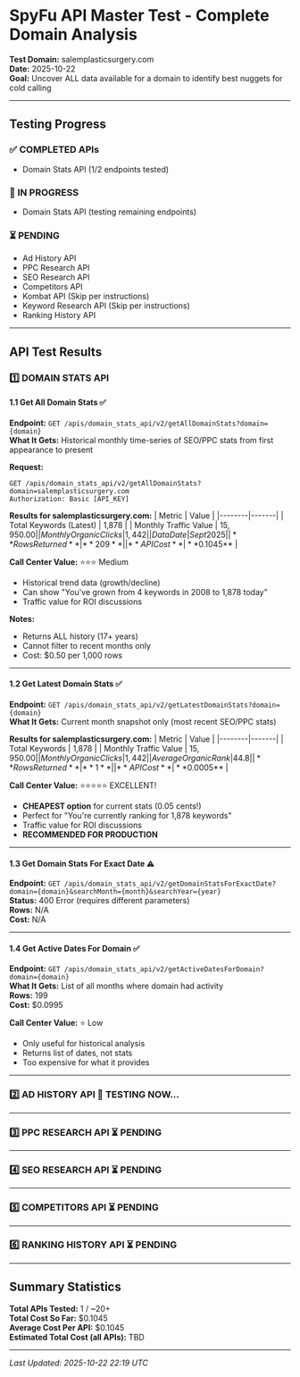 # SpyFu API Master Test - Complete Domain Analysis

**Test Domain:** salemplasticsurgery.com  
**Date:** 2025-10-22  
**Goal:** Uncover ALL data available for a domain to identify best nuggets for cold calling

---

## Testing Progress

### ✅ COMPLETED APIs
- Domain Stats API (1/2 endpoints tested)

### 🔄 IN PROGRESS
- Domain Stats API (testing remaining endpoints)

### ⏳ PENDING
- Ad History API
- PPC Research API  
- SEO Research API
- Competitors API
- Kombat API (Skip per instructions)
- Keyword Research API (Skip per instructions)
- Ranking History API

---

## API Test Results

### 1️⃣ DOMAIN STATS API

#### 1.1 Get All Domain Stats ✅
**Endpoint:** `GET /apis/domain_stats_api/v2/getAllDomainStats?domain={domain}`  
**What It Gets:** Historical monthly time-series of SEO/PPC stats from first appearance to present

**Request:**
```
GET /apis/domain_stats_api/v2/getAllDomainStats?domain=salemplasticsurgery.com
Authorization: Basic [API_KEY]
```

**Results for salemplasticsurgery.com:**
| Metric | Value |
|--------|-------|
| Total Keywords (Latest) | 1,878 |
| Monthly Traffic Value | $15,950.00 |
| Monthly Organic Clicks | 1,442 |
| Data Date | Sept 2025 |
| **Rows Returned** | **209** |
| **API Cost** | **$0.1045** |

**Call Center Value:** ⭐⭐⭐ Medium
- Historical trend data (growth/decline)
- Can show "You've grown from 4 keywords in 2008 to 1,878 today"
- Traffic value for ROI discussions

**Notes:**
- Returns ALL history (17+ years)
- Cannot filter to recent months only
- Cost: $0.50 per 1,000 rows

---

#### 1.2 Get Latest Domain Stats ✅
**Endpoint:** `GET /apis/domain_stats_api/v2/getLatestDomainStats?domain={domain}`  
**What It Gets:** Current month snapshot only (most recent SEO/PPC stats)

**Results for salemplasticsurgery.com:**
| Metric | Value |
|--------|-------|
| Total Keywords | 1,878 |
| Monthly Traffic Value | $15,950.00 |
| Monthly Organic Clicks | 1,442 |
| Average Organic Rank | 44.8 |
| **Rows Returned** | **1** |
| **API Cost** | **$0.0005** |

**Call Center Value:** ⭐⭐⭐⭐⭐ EXCELLENT!
- **CHEAPEST option** for current stats (0.05 cents!)
- Perfect for "You're currently ranking for 1,878 keywords"
- Traffic value for ROI discussions
- **RECOMMENDED FOR PRODUCTION**

---

#### 1.3 Get Domain Stats For Exact Date ⚠️
**Endpoint:** `GET /apis/domain_stats_api/v2/getDomainStatsForExactDate?domain={domain}&searchMonth={month}&searchYear={year}`  
**Status:** 400 Error (requires different parameters)  
**Rows:** N/A  
**Cost:** N/A  

---

#### 1.4 Get Active Dates For Domain ✅
**Endpoint:** `GET /apis/domain_stats_api/v2/getActiveDatesForDomain?domain={domain}`  
**What It Gets:** List of all months where domain had activity  
**Rows:** 199  
**Cost:** $0.0995  

**Call Center Value:** ⭐ Low  
- Only useful for historical analysis
- Returns list of dates, not stats
- Too expensive for what it provides

---

### 2️⃣ AD HISTORY API 🔄 TESTING NOW...

---

### 3️⃣ PPC RESEARCH API ⏳ PENDING

---

### 4️⃣ SEO RESEARCH API ⏳ PENDING

---

### 5️⃣ COMPETITORS API ⏳ PENDING

---

### 6️⃣ RANKING HISTORY API ⏳ PENDING

---

## Summary Statistics

**Total APIs Tested:** 1 / ~20+  
**Total Cost So Far:** $0.1045  
**Average Cost Per API:** $0.1045  
**Estimated Total Cost (all APIs):** TBD

---

*Last Updated: 2025-10-22 22:19 UTC*
